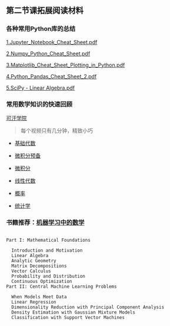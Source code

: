 ## 第二节课拓展阅读材料



### 各种常用Python库的总结
 [1.Jupyter_Notebook_Cheat_Sheet.pdf](lesson02\1.Jupyter_Notebook_Cheat_Sheet.pdf) 

[2.Numpy_Python_Cheat_Sheet.pdf](lesson02\2.Numpy_Python_Cheat_Sheet.pdf) 

 [3.Matplotlib_Cheat_Sheet_Plotting_in_Python.pdf](lesson02\3.Matplotlib_Cheat_Sheet_Plotting_in_Python.pdf) 

[4.Python_Pandas_Cheat_Sheet_2.pdf](lesson02\4.Python_Pandas_Cheat_Sheet_2.pdf) 

[5.SciPy - Linear Algebra.pdf](lesson02\5.SciPy-Linear_Algebra.pdf) 



### 常用数学知识的快速回顾

[可汗学院](<https://open.163.com/khan/#math>)

> 每个视频只有几分钟，精致小巧

- [基础代数](<http://open.163.com/special/Khan/algebra.html>)
- [微积分预备](<http://open.163.com/special/Khan/precalculus.html>)
- [微积分](<http://open.163.com/special/Khan/differentialcalculus.html>)

- [线性代数](<http://open.163.com/special/Khan/linearalgebra.html>)
- [概率](<http://open.163.com/special/Khan/probability.html>)
- [统计学](<http://open.163.com/special/Khan/khstatistics.html>)

### 书籍推荐：[机器学习中的数学]()

```

Part I: Mathematical Foundations

  Introduction and Motivation
  Linear Algebra
  Analytic Geometry
  Matrix Decompositions
  Vector Calculus
  Probability and Distribution
  Continuous Optimization
Part II: Central Machine Learning Problems

  When Models Meet Data
  Linear Regression
  Dimensionality Reduction with Principal Component Analysis
  Density Estimation with Gaussian Mixture Models
  Classification with Support Vector Machines
```

